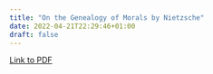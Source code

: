 ```yaml
---
title: "On the Genealogy of Morals by Nietzsche"
date: 2022-04-21T22:29:46+01:00
draft: false
---
```


[Link to PDF](/books/genealogy_of_morals.pdf)